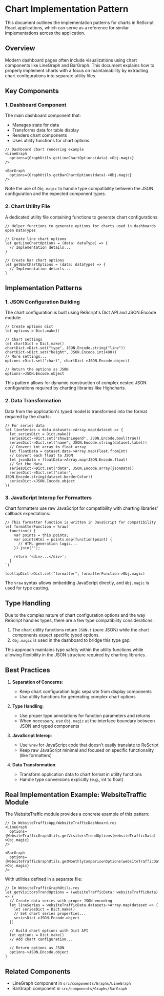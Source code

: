 # Chart Implementation Pattern

This document outlines the implementation patterns for charts in ReScript React applications, which can serve as a reference for similar implementations across the application.

## Overview

Modern dashboard pages often include visualizations using chart components like LineGraph and BarGraph. This document explains how to properly implement charts with a focus on maintainability by extracting chart configurations into separate utility files.

## Key Components

### 1. Dashboard Component

The main dashboard component that:
- Manages state for data
- Transforms data for table display
- Renders chart components
- Uses utility functions for chart options

```rescript
// Dashboard chart rendering example
<LineGraph
  options={GraphUtils.getLineChartOptions(data)->Obj.magic}
/>

<BarGraph
  options={GraphUtils.getBarChartOptions(data)->Obj.magic}
/>
```

Note the use of `Obj.magic` to handle type compatibility between the JSON configuration and the expected component types.

### 2. Chart Utility File

A dedicated utility file containing functions to generate chart configurations:

```rescript
// Helper functions to generate options for charts used in dashboards
open DataTypes

// Create line chart options 
let getLineChartOptions = (data: dataType) => {
  // Implementation details...
}

// Create bar chart options
let getBarChartOptions = (data: dataType) => {
  // Implementation details...
}
```

## Implementation Patterns

### 1. JSON Configuration Building

The chart configuration is built using ReScript's Dict API and JSON.Encode module:

```rescript
// Create options dict
let options = Dict.make()

// Chart settings
let chartDict = Dict.make()
chartDict->Dict.set("type", JSON.Encode.string("line"))
chartDict->Dict.set("height", JSON.Encode.int(400))
// More settings...
options->Dict.set("chart", chartDict->JSON.Encode.object)

// Return the options as JSON
options->JSON.Encode.object
```

This pattern allows for dynamic construction of complex nested JSON configurations required by charting libraries like Highcharts.

### 2. Data Transformation

Data from the application's typed model is transformed into the format required by the charts:

```rescript
// For series data
let lineSeries = data.datasets->Array.map(dataset => {
  let seriesDict = Dict.make()
  seriesDict->Dict.set("showInLegend", JSON.Encode.bool(true))
  seriesDict->Dict.set("name", JSON.Encode.string(dataset.label))
  // Convert int array to float array
  let floatData = dataset.data->Array.map(Float.fromInt)
  // Convert each float to JSON
  let jsonData = floatData->Array.map(JSON.Encode.float)
  // Set the data
  seriesDict->Dict.set("data", JSON.Encode.array(jsonData))
  seriesDict->Dict.set("color", JSON.Encode.string(dataset.borderColor))
  seriesDict->JSON.Encode.object
})
```

### 3. JavaScript Interop for Formatters

Chart formatters use raw JavaScript for compatibility with charting libraries' callback expectations:

```rescript
// This formatter function is written in JavaScript for compatibility
let formatterFunction = %raw(`
  function() {
    var points = this.points;
    var pointsHtml = points.map(function(point) {
      // HTML generation logic...
    }).join('');
    
    return '<div>...</div>';
  }
`)

tooltipDict->Dict.set("formatter", formatterFunction->Obj.magic)
```

The `%raw` syntax allows embedding JavaScript directly, and `Obj.magic` is used for type casting.

## Type Handling

Due to the complex nature of chart configuration options and the way ReScript handles types, there are a few type compatibility considerations:

1. The chart utility functions return `JSON.t` (pure JSON) while the chart components expect specific typed options.
2. `Obj.magic` is used in the dashboard to bridge this type gap.

This approach maintains type safety within the utility functions while allowing flexibility in the JSON structure required by charting libraries.

## Best Practices

1. **Separation of Concerns**:
   - Keep chart configuration logic separate from display components
   - Use utility functions for generating complex chart options

2. **Type Handling**:
   - Use proper type annotations for function parameters and returns
   - When necessary, use `Obj.magic` at the interface boundary between JSON and typed components

3. **JavaScript Interop**:
   - Use `%raw` for JavaScript code that doesn't easily translate to ReScript
   - Keep raw JavaScript minimal and focused on specific functionality (like formatters)

4. **Data Transformation**:
   - Transform application data to chart format in utility functions
   - Handle type conversions explicitly (e.g., int to float)

## Real Implementation Example: WebsiteTraffic Module

The WebsiteTraffic module provides a concrete example of this pattern:

```rescript
// In WebsiteTrafficApp/WebsiteTrafficDashboard.res
<LineGraph
  options={WebsiteTrafficGraphUtils.getVisitorsTrendOptions(websiteTrafficData)->Obj.magic}
/>

<BarGraph
  options={WebsiteTrafficGraphUtils.getMonthlyComparisonOptions(websiteTrafficData)->Obj.magic}
/>
```

With utilities defined in a separate file:

```rescript
// In WebsiteTrafficGraphUtils.res
let getVisitorsTrendOptions = (websiteTrafficData: websiteTrafficData) => {
  // Create data series with proper JSON encoding
  let lineSeries = websiteTrafficData.datasets->Array.map(dataset => {
    let seriesDict = Dict.make()
    // Set chart series properties...
    seriesDict->JSON.Encode.object
  })
  
  // Build chart options with Dict API
  let options = Dict.make()
  // Add chart configuration...
  
  // Return options as JSON
  options->JSON.Encode.object
}
```

## Related Components

- LineGraph component in `src/components/Graphs/LineGraph`
- BarGraph component in `src/components/Graphs/BarGraph`
